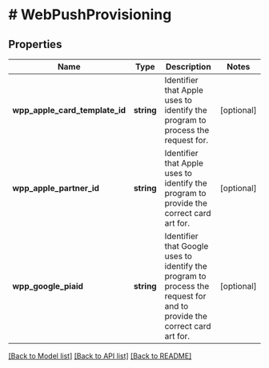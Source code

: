# # WebPushProvisioning

## Properties

Name | Type | Description | Notes
------------ | ------------- | ------------- | -------------
**wpp_apple_card_template_id** | **string** | Identifier that Apple uses to identify the program to process the request for. | [optional]
**wpp_apple_partner_id** | **string** | Identifier that Apple uses to identify the program to provide the correct card art for. | [optional]
**wpp_google_piaid** | **string** | Identifier that Google uses to identify the program to process the request for and to provide the correct card art for. | [optional]

[[Back to Model list]](../../README.md#models) [[Back to API list]](../../README.md#endpoints) [[Back to README]](../../README.md)
